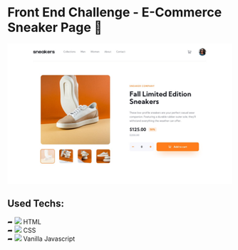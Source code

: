 # Front End Challenge - E-Commerce Sneaker Page 👟

<img src="./design/desktop-design.jpg" />

## Used Techs:

<div>
    ➦ <img src="https://cdn.jsdelivr.net/gh/devicons/devicon/icons/html5/html5-original.svg" height="15px"/>
    HTML
</div>

<div>
    ➦ <img src="https://cdn.jsdelivr.net/gh/devicons/devicon/icons/css3/css3-original.svg" height="15px"/>
    CSS
</div>

<div>
    ➦ <img src="https://cdn.jsdelivr.net/gh/devicons/devicon/icons/javascript/javascript-original.svg" height="15px"/>
    Vanilla Javascript
</div>
